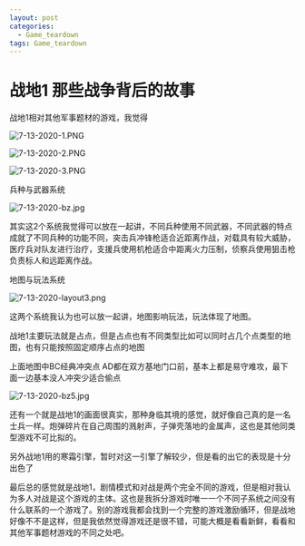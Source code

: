 ```yaml
---
layout: post
categories:
  - Game_teardown
tags: Game_teardown
---
```


# 战地1 那些战争背后的故事

战地1相对其他军事题材的游戏，我觉得

![7-13-2020-1.PNG](https://rpzoss.oss-cn-chengdu.aliyuncs.com/Public/7-13-2020-1.PNG)

![7-13-2020-2.PNG](https://rpzoss.oss-cn-chengdu.aliyuncs.com/Public/7-13-2020-2.PNG)

![7-13-2020-3.PNG](https://rpzoss.oss-cn-chengdu.aliyuncs.com/Public/7-13-2020-3.PNG)

兵种与武器系统

![7-13-2020-bz.jpg](https://rpzoss.oss-cn-chengdu.aliyuncs.com/Public/7-13-2020-bz.jpg)

其实这2个系统我觉得可以放在一起讲，不同兵种使用不同武器，不同武器的特点成就了不同兵种的功能不同，突击兵冲锋枪适合近距离作战，对载具有较大威胁，医疗兵对队友进行治疗，支援兵使用机枪适合中距离火力压制，侦察兵使用狙击枪负责标人和远距离作战。



地图与玩法系统

![7-13-2020-layout3.png](https://rpzoss.oss-cn-chengdu.aliyuncs.com/Public/7-13-2020-layout3.png)

这两个系统我认为也可以放一起讲，地图影响玩法，玩法体现了地图。

战地1主要玩法就是占点，但是占点也有不同类型比如可以同时占几个点类型的地图，也有只能按照固定顺序占点的地图

上面地图中BC经典冲突点 AD都在双方基地门口前，基本上都是易守难攻，最下面一边基本没人冲突少适合偷点

![7-13-2020-bz5.jpg](https://rpzoss.oss-cn-chengdu.aliyuncs.com/Public/7-13-2020-bz5.jpg)

还有一个就是战地1的画面很真实，那种身临其境的感觉，就好像自己真的是一名士兵一样。炮弹碎片在自己周围的溅射声，子弹壳落地的金属声，这也是其他同类型游戏不可比拟的。

另外战地1用的寒霜引擎，暂时对这一引擎了解较少，但是看的出它的表现是十分出色了

最后总的感觉就是战地1，剧情模式和对战是两个完全不同的游戏，但是相对我认为多人对战是这个游戏的主体。这也是我拆分游戏时唯一一个不同子系统之间没有什么联系的一个游戏了。别的游戏我都会找到一个完整的游戏激励循环，但是战地好像不不是这样，但是我依然觉得游戏还是很不错，可能大概是看看新鲜，看看和其他军事题材游戏的不同之处吧。